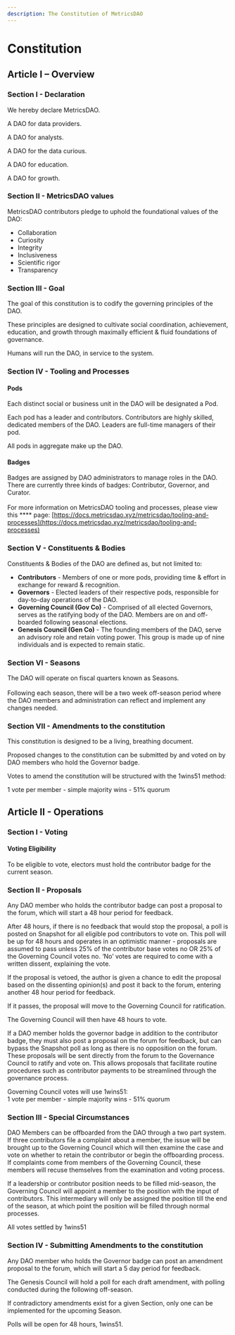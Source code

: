 ```yaml
---
description: The Constitution of MetricsDAO
---
```


# Constitution

## Article I – Overview

### Section I - Declaration

We hereby declare MetricsDAO.

A DAO for data providers.

A DAO for analysts.

A DAO for the data curious.

A DAO for education.

A DAO for growth.

### **Section II - MetricsDAO values**

MetricsDAO contributors pledge to uphold the foundational values of the DAO:

* Collaboration
* Curiosity
* Integrity
* Inclusiveness
* Scientific rigor
* Transparency

### **Section III - Goal**

The goal of this constitution is to codify the governing principles of the DAO.

These principles are designed to cultivate social coordination, achievement, education, and growth through maximally efficient & fluid foundations of governance.

Humans will run the DAO, in service to the system.

### **Section IV - Tooling and Processes**

#### Pods

Each distinct social or business unit in the DAO will be designated a Pod.

Each pod has a leader and contributors. Contributors are highly skilled, dedicated members of the DAO. Leaders are full-time managers of their pod.

All pods in aggregate make up the DAO.

#### **Badges**

Badges are assigned by DAO administrators to manage roles in the DAO. There are currently three kinds of badges: Contributor, Governor, and Curator.\
\
For more information on MetricsDAO tooling and processes, please view this **** page: [https://docs.metricsdao.xyz/metricsdao/tooling-and-processes](https://docs.metricsdao.xyz/metricsdao/tooling-and-processes)

### **Section V - Constituents & Bodies**

Constituents & Bodies of the DAO are defined as, but not limited to:

* **Contributors** - Members of one or more pods, providing time & effort in exchange for reward & recognition.
* **Governors** - Elected leaders of their respective pods, responsible for day-to-day operations of the DAO.
* **Governing Council (Gov Co)** - Comprised of all elected Governors, serves as the ratifying body of the DAO. Members are on and off-boarded following seasonal elections.
* **Genesis Council (Gen Co)** - The founding members of the DAO, serve an advisory role and retain voting power. This group is made up of nine individuals and is expected to remain static.

### **Section VI - Seasons**

The DAO will operate on fiscal quarters known as Seasons.\
\
Following each season, there will be a two week off-season period where the DAO members and administration can reflect and implement any changes needed.

### **Section VII - Amendments to the constitution**

This constitution is designed to be a living, breathing document.

Proposed changes to the constitution can be submitted by and voted on by DAO members who hold the Governor badge.

Votes to amend the constitution will be structured with the 1wins51 method:

1 vote per member - simple majority wins - 51% quorum



## **Article II - Operations**

### **Section I - Voting**

#### **Voting Eligibility**

To be eligible to vote, electors must hold the contributor badge for the current season.

### **Section II - Proposals**

Any DAO member who holds the contributor badge can post a proposal to the forum, which will start a 48 hour period for feedback.

After 48 hours, if there is no feedback that would stop the proposal, a poll is posted on Snapshot for all eligible pod contributors to vote on. This poll will be up for 48 hours and operates in an optimistic manner - proposals are assumed to pass unless 25% of the contributor base votes no OR 25% of the Governing Council votes no. ‘No’ votes are required to come with a written dissent, explaining the vote.

If the proposal is vetoed, the author is given a chance to edit the proposal based on the dissenting opinion(s) and post it back to the forum, entering another 48 hour period for feedback.

If it passes, the proposal will move to the Governing Council for ratification.

The Governing Council will then have 48 hours to vote.

If a DAO member holds the governor badge in addition to the contributor badge, they must also post a proposal on the forum for feedback, but can bypass the Snapshot poll as long as there is no opposition on the forum. These proposals will be sent directly from the forum to the Governance Council to ratify and vote on. This allows proposals that facilitate routine procedures such as contributor payments to be streamlined through the governance process.

Governing Council votes will use 1wins51:\
1 vote per member - simple majority wins - 51% quorum

### **Section III - Special Circumstances**

DAO Members can be offboarded from the DAO through a two part system. If three contributors file a complaint about a member, the issue will be brought up to the Governing Council which will then examine the case and vote on whether to retain the contributor or begin the offboarding process. If complaints come from members of the Governing Council, these members will recuse themselves from the examination and voting process.

If a leadership or contributor position needs to be filled mid-season, the Governing Council will appoint a member to the position with the input of contributors. This intermediary will only be assigned the position till the end of the season, at which point the position will be filled through normal processes.

All votes settled by 1wins51

### **Section IV - Submitting Amendments to the constitution**

Any DAO member who holds the Governor badge can post an amendment proposal to the forum, which will start a 5 day period for feedback.

The Genesis Council will hold a poll for each draft amendment, with polling conducted during the following off-season.

If contradictory amendments exist for a given Section, only one can be implemented for the upcoming Season.

Polls will be open for 48 hours, 1wins51.
